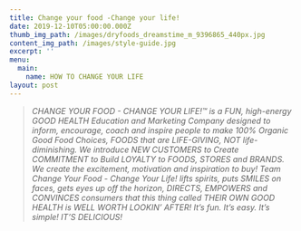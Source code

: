 ```yaml
---
title: Change your food -Change your life!
date: 2019-12-10T05:00:00.000Z
thumb_img_path: /images/dryfoods_dreamstime_m_9396865_440px.jpg
content_img_path: /images/style-guide.jpg
excerpt: ''
menu:
  main:
    name: HOW TO CHANGE YOUR LIFE
layout: post
---
```

> _CHANGE YOUR FOOD - CHANGE YOUR LIFE!™ is a FUN, high-energy GOOD HEALTH Education and Marketing Company designed to inform, encourage, coach and inspire people to make 100% Organic Good Food Choices, FOODS that are LIFE-GIVING, NOT life-diminishing. We introduce NEW CUSTOMERS to  Create COMMITMENT to  Build LOYALTY to FOODS, STORES and BRANDS. We create the excitement, motivation and inspiration to buy! Team Change Your Food - Change Your Life! lifts spirits, puts SMILES on faces, gets eyes up off the horizon, DIRECTS, EMPOWERS and CONVINCES consumers that this thing called THEIR OWN GOOD HEALTH is WELL WORTH LOOKIN’ AFTER! It’s fun. It’s easy. It’s simple! IT’S DELICIOUS!_
